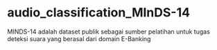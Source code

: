 # audio_classification_MInDS-14
MINDS-14  adalah dataset publik sebagai sumber pelatihan untuk tugas deteksi suara yang berasal dari domain E-Banking
